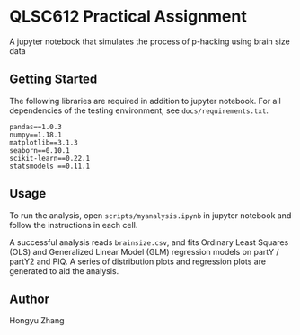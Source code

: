 # QLSC612 Practical Assignment 

A jupyter notebook that simulates the process of p-hacking using brain size data 

## Getting Started 

The following libraries are required in addition to jupyter notebook. For all dependencies of the testing environment, see `docs/requirements.txt`. 

```
pandas==1.0.3
numpy==1.18.1
matplotlib==3.1.3
seaborn==0.10.1
scikit-learn==0.22.1
statsmodels ==0.11.1
```

## Usage

To run the analysis, open `scripts/myanalysis.ipynb` in jupyter notebook and follow the instructions in each cell. 

A successful analysis reads `brainsize.csv`, and fits Ordinary Least Squares (OLS) and Generalized Linear Model (GLM) regression models on partY / partY2 and PIQ. A series of distribution plots and regression plots are generated to aid the analysis. 

## Author 

Hongyu Zhang 
